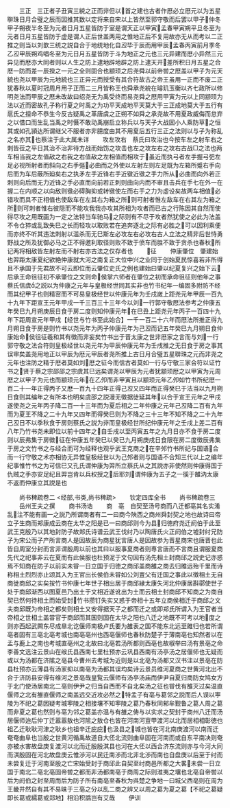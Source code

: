 <!-- { "loadSidebar": true } -->
　　三正　三正者子丑寅三綂之正而非但以首之建也古者作厯必立厯元以为五星聨珠日月合璧之辰而因推其数以定将来自宋以上皆然至郭守敬而后罢以甲子仲冬甲子朔夜半冬至为元者日月五星皆防于室是谓天正以甲寅孟春甲寅朔平旦冬至为元者日月五星皆防于虚是谓人正后世盖两用之惟地正后不复用故亦无从而考以二正推之则当以刘歆三统之説自合于地统地化自丒毕于辰而用甲辰孟春丙寅前月季冬乙丒甲辰朔鸡唱冬至为元日月五星皆防于斗为地正之元也三元异建而厯小异然三元异见而厯亦大同者则以人生之防上逮地辟地辟之防上逮天开差所积日月五星之合厯一防而差一辰揆之一元之全则固合也颛顼之后尧舜以前帝喾之厯盖以甲子为元天綂也尧以甲辰为元地綂也三正异元而授受有其合符故古之帝王虽用一正而不废二正犹春秋以夏时冠周月用子正而二三月皆称王也舜承尧綂在璿玑玉衡以齐七政所以修明尧法而甲辰之厯未改故曰绍尧无为禹受终而易尧舜之厯用甲寅为元以上同颛顼为法以近而密故孔子称行夏之时禹之为功平天成地平天莫大于三正成地莫大于五行有扈氏之擅命不恭生今反古疑禹之革唐虞之正朔不如舜之承尧故不用夏政威侮而怠弃之以借口而生乱当禹之时慑不敢动禹崩启立称兵以与天子大战固小人乘防草之恒其或如孔頴达所谓继父不服者亦非臆度由其不用夏后五行三正之法则以与子为称乱之名亦其也蔡注于此大属未详
　　攻左攻右　蔡氏曰攻治也今按车左之射车右之刺皆莅之平日其治不治非待方战而始饬之攻击也左之攻左右之攻右古战□之法也两车相当我之左值敌之右我之右值敌之左相值而相攻于虽近而执弓者左手握弓弝左足必视所射者而斜向之右手彄必曲而之外使以左射左则左足既为左箱所蹙右手向后而为车后蔽所廹矣右之执矛左手近锋右手近镦近镦之手力所从必曲而向外若正刺则向后而无力近锋之手必直而向前若正刺则曲向内而不审且击兵在手七在外一在握二在内顺之以向敌则镦必碍胸抑或转镦使左而右手之力为虚设矣故两车相值必错攻而具不正相值也使敌车在左其右为箱之所则可射者惟左敌车在右其左为箱之所则可刺者惟右彼隠而不能攻我我亦攻其所相为攻者而已古之行陈因其自然而使得尽攻之用既画为一定之法特当车驰马之际则有不尽于攻者然犹使之必此为法盖不令仓猝或乱致失巳之长而轻攻以取败若在追奔逐北之际有必胜之可以因利乘便而亦终不听其违法刺射以滥杀而无巳斯左必攻左右必攻右古人立法之精非后世恃勇野战之所及犹御必马之正不得邀利取径则败不致于偾车而胜不致于贪杀也春秋所记两将相敌皆左射左而不射右亦古法之仅存者也
　　征
　　仲康肇位　肇建始也羿距太康夏纪欲絶仲康就大河之南复正大位中兴之业同于创始夏民惊喜若非所得且不承国于先君故不可云即位而云肇位史氏之例也建始曰肇以纪夏复兴之始下云后承王命徂征初不承肇位之文则命侯掌六师者在肇位之初而承命徂征则他年之事蔡氏信虞之説以为仲康之元年与皇极经世同其实非也竹书纪年一编固多附防不经而其纪甲子也则精宻而不可易皇极经世以仲康元年为壬戌嵗上距尧元年甲辰一百九十九年下距宣王元年甲戌一千三百三十三年今以刘一行郭守敬厯法参考之仲康五年癸巳九月朔庚辰日食于房二度则知仲康元年在巳丑上距尧元年丙子一百四十九年下距周宣元年甲戌【经世与竹书至此始合】一千一百二十六年而厯法所推正得九月朔日食于房是则竹书以尧元年为丙子仲康元年为己丒而记五年癸巳九月朔日食仲康始命侯徂征羲和其有徴而非妄矣竹书出于晋太康之世非厯家之言而与刘一行郭守敬之法合符则皇极经世以尧元年为甲辰仲康元年为壬戌推之无日食于房之事其误审矣盖尧用地正以甲辰为厯元甲辰者尧所推上古日月合璧五星聨珠之元而非尧之元年也注防之精于厯者莫如刘厯之征今而信古者莫如一行与守敬三家合符以证竹书之贤于蔡之宗邵邵之宗虞其巳远矣谓尧以甲辰为元者犹颛顼厯之以甲寅为元周厯之以甲子为元也而颛顼元年在乙夘而非甲寅且以颛顼元年乙夘如竹书所纪厯一百二十一年正得丙子又厯一百九十四年正得己丒又四年而正得癸巳于法当以九月朔日食则其编年之有所本也明矣虞邵之説漫无徴据徒延其年以合于宣王元年之甲戌遂使尧之元年丙子降二百一十三年而为夏后相之二年仲康之元年己丒降二百有九年而为夏王不降之二十九年又四年而得癸巳则为不降之三十三年不知不降之二十九年己丒日不以季秋食于房则蔡氏之説为非而皇极经世所纪仲康元年之壬戌上差二百有八年乃竹书尧未即位以前十四年之自壬戌以至丙寅五年之九月日亦不食于房二度则以辰弗集于房徴征在仲康五年癸巳以癸已九月朔庚戌日食限在房二度徴辰弗集于房之文竹书之与经合而可为经释也观乎武王克商之在辛邜竹书所纪与国语合而一行守敬之术亦相协无异惟皇极经世以为己邜者则与国语不合知三代以上之编年纪事惟竹书之为可信巳又孔氏谓仲康为羿所立蔡氏从之其説亦非使然则仲康得国于仇贼之手亦安足纪且羿岂肯以兵权授之后耶刘谓仲康为五子之一徯于雒汭太康不返而仲康立其説是也

　　尚书稗疏卷二
<经部,书类,尚书稗疏>
　　钦定四库全书
　　尚书稗疏卷三
　　岳州王夫之撰
　　商书汤诰
　　商　亳　自契至汤号商而八迁都亳其名实淆乱注不能有画一之説乃所谓商者有二一曰商今陜西之商州舜封契之地也故诗曰帝立子生商而郑康成云商在太华之阳是已一曰商邱则今为县归徳府尧迁阏伯于此至武王克殷乃以其地封防子故郑氏诗谱云武王伐纣乃以陶唐氏火正阏伯之墟封纣兄防子为宋公而子产所言商人是因故辰为商星犹言唐人是因故参为晋星商宋也唐晋也此皆自周室分封而言非谓殷周以前也其曰以服事夏商者则専言唐而不言商且谓服夏商先代之祀事非云在夏而有此侯服也杜预泥于文句因有汤先相土封商邱之説史记亦惑焉不知商在防子以前实未甞一日立国于归徳之商邱盖商雒之商去归雎远殆千里而诗称相土烈烈亦止颂其入为王官出长侯伯未甞如公刘亶父有迁国之事此以徴相土无自商徙商邱之实矣按竹书仲康七年世子相出居于商邱縁太康失河北仲康居斟鄩使世子处于商邱渐西以图夏邑乃出土于文相近遂讹出为土而云相土封商邱不知商之为商自契已然何待相土而始受封竹书攒钉失实又惑于帝相十五年立商侯相迁于商邱之文夫商邱既为帝相之都矣则相土又安得据天子之都而迁之或即郑氏所谓入为王官者当帝相之世相土盖甞官于商邱而其国则固在太华之阳也八迁之地既不可考以地度之则亦西起武闗东尽成臯北讫偃师南极卢氏要为雒表之国不能东北远至雎归也若所谓亳者固有三亳北亳考城也南亳亳州也西亳偃师也春秋防楚子于薄南亳也知然者以在盂与鹿上之南也考城直亳州之北故曰北亳若汤所都则西亳也故椒举曰汤有景亳之命李善文选注云景山在缑氏县西南七里杜预亦云巩县西南有汤亭汤之居偃师也无疑而或以为汤都在济隂之亳县今曹州去考城为近则是以北亳为汤都又汉书注以景亳在防县杜预亦云薄县有汤冡抑以南亳为汤都其误均矣诗云景员维河夏商之世黄河北出不合于济防县安得有维河之景亳哉皇覧云偃师有汤亭汤庙而伊尹自夏归商防女鸠女方于北门使汤居南北二亳则伊尹之归当自西而不自北矣汤之征也甞伐有雒灭过矣温直偃师之北有雒直偃师之南盖远交近攻必然之特孟子有亳与葛邻之説而后人误以寕陵为不祀之葛因疑考城寕陵之相接壤不知寕陵之葛乃春秋同邾牟觐鲁之葛人周之葛而非夏之葛也然则与亳为邻之葛盖亦温与有雒之俦与以实求之契封于商州八迁而汤居偃师迨后仲丁迁嚣嚣敖也河隂之敖仓也皆在河南河亶甲渡河以北而居相相彰徳也祖乙迁耿耿河津之耿乡也祖辛迁庇庇也汲县之城也皆在河北南庚渡河以南而迁奄奄曲阜也当殷之世黄河循禹故道自大伾北流则曲阜固在河南而或自东平南决则奄亦被水害故盘庚复渡河以北而迁殷殷淇县也河在大伾以西合济东流则亦与今河大同而淇殷固在河北故盘庚云惟渉河以民迁南渉而北非北渉而南也自盘庚以后至于纣而未尝复迁于河南至殷之亡宋始受封于商邱此自契至纣商邑所都之大畧未尝一日立国于南北二亳北亳固帝喾之都而非汤都南亳于商周之际则淮夷之壤也北亳自帝喾以后为阏伯之封至周而后为防子所有南亳至春秋为呉楚之争地一曰城父西亳则在周为王畿井然自有其不易昧于三亳之分以乱二商之辨又以周之葛为夏之葛【不祀之葛疑即长葛或繻葛或郑地】相沿积譌岂有艾哉
　　伊训
